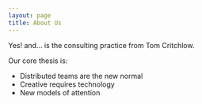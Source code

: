 ```yaml
---
layout: page
title: About Us
---
```


Yes! and... is the consulting practice from Tom Critchlow.

Our core thesis is:
 - Distributed teams are the new normal
 - Creative requires technology
 - New models of attention
 
